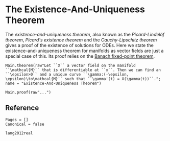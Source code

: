 # The Existence-And-Uniqueness Theorem

The *existence-and-uniqueness theorem*, also known as the *Picard-Lindelöf theorem*, *Picard's existence theorem* and the *Cauchy-Lipschitz theorem* gives a proof of the existence of solutions for ODEs. Here we state the existence-and-uniqueness theorem for manifolds as vector fields are just a special case of this. Its proof relies on the [Banach fixed-point theorem](@ref "The Fixed-Point Theorem").

```@eval
Main.theorem(raw"Let ``X`` a vector field on the manifold ``\mathcal{M}`` that is differentiable at ``x``. Then we can find an ``\epsilon>0`` and a unique curve ``\gamma:(-\epsilon, \epsilon)\to\mathcal{M}`` such that ``\gamma'(t) = X(\gamma(t))``."; name = "Existence-And-Uniqueness Theorem")
```

```@eval
Main.proof(raw"...")
``` 

## Reference

```@bibliography
Pages = []
Canonical = false

lang2012real
```